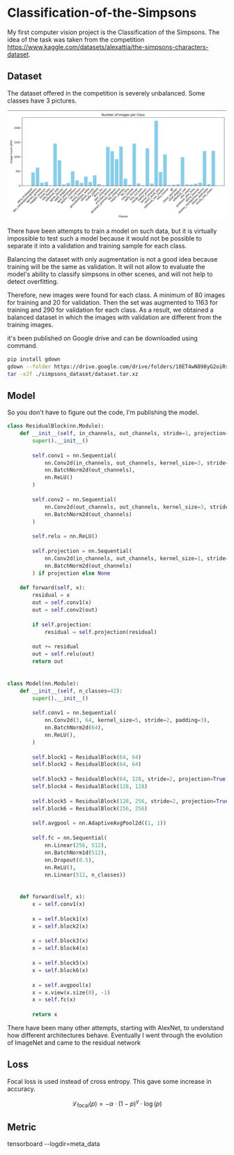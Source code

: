 # Classification-of-the-Simpsons

My first computer vision project is the Classification of the Simpsons. The idea of the task was taken from the competition https://www.kaggle.com/datasets/alexattia/the-simpsons-characters-dataset. 

## Dataset

The dataset offered in the competition is severely unbalanced. Some classes have 3 pictures. 

![screenshot](./img/balans.jpg)

There have been attempts to train a model on such data, but it is virtually impossible to test such a model because it would not be possible to separate it into a validation and training sample for each class.

Balancing the dataset with only augmentation is not a good idea because training will be the same as validation. It will not allow to evaluate the model's ability to classify simpsons in other scenes, and will not help to detect overfitting.

Therefore, new images were found for each class. A minimum of 80 images for training and 20 for validation. Then the set was augmented to 1163 for training and 290 for validation for each class. As a result, we obtained a balanced dataset in which the images with validation are different from the training images.

it's been published on Google drive and can be downloaded using command.

```bash 
pip install gdown
gdown --folder https://drive.google.com/drive/folders/10ET4wN898yG2oiRshYxTH95p-Dpoor1S?usp=sharing
tar -xJf ./simpsons_dataset/dataset.tar.xz
```

## Model

So you don't have to figure out the code, I'm publishing the model.

```python
class ResidualBlock(nn.Module):
    def __init__(self, in_channels, out_channels, stride=1, projection=False):
        super().__init__()

        self.conv1 = nn.Sequential(
            nn.Conv2d(in_channels, out_channels, kernel_size=3, stride=stride, padding=1),
            nn.BatchNorm2d(out_channels),
            nn.ReLU()
        )

        self.conv2 = nn.Sequential(
            nn.Conv2d(out_channels, out_channels, kernel_size=3, stride=1, padding=1),
            nn.BatchNorm2d(out_channels)
        )

        self.relu = nn.ReLU()

        self.projection = nn.Sequential(
            nn.Conv2d(in_channels, out_channels, kernel_size=1, stride=stride),
            nn.BatchNorm2d(out_channels)
        ) if projection else None

    def forward(self, x):
        residual = x
        out = self.conv1(x)
        out = self.conv2(out)

        if self.projection:
            residual = self.projection(residual)

        out += residual
        out = self.relu(out)
        return out


class Model(nn.Module):
    def __init__(self, n_classes=42):
        super().__init__()

        self.conv1 = nn.Sequential(
            nn.Conv2d(3, 64, kernel_size=5, stride=2, padding=3),
            nn.BatchNorm2d(64),
            nn.ReLU(),
        )

        self.block1 = ResidualBlock(64, 64)
        self.block2 = ResidualBlock(64, 64)
        
        self.block3 = ResidualBlock(64, 128, stride=2, projection=True)
        self.block4 = ResidualBlock(128, 128)
        
        self.block5 = ResidualBlock(128, 256, stride=2, projection=True)
        self.block6 = ResidualBlock(256, 256)
        
        self.avgpool = nn.AdaptiveAvgPool2d((1, 1))
        
        self.fc = nn.Sequential(
            nn.Linear(256, 512),
            nn.BatchNorm1d(512),
            nn.Dropout(0.5),
            nn.ReLU(),
            nn.Linear(512, n_classes))
        

    def forward(self, x):
        x = self.conv1(x)        
        
        x = self.block1(x)       
        x = self.block2(x)       
        
        x = self.block3(x)       
        x = self.block4(x)       
        
        x = self.block5(x)       
        x = self.block6(x)       

        x = self.avgpool(x)      
        x = x.view(x.size(0), -1)
        x = self.fc(x)           
        
        return x
```

There have been many other attempts, starting with AlexNet, to understand how different architectures behave. Eventually I went through the evolution of ImageNet and came to the residual network

## Loss
Focal loss is used instead of cross entropy. This gave some increase in accuracy.

$$ \mathcal{L}_{\text{focal}}(p) = -\alpha \cdot (1 - p)^{\gamma} \cdot \log(p) $$

## Metric

tensorboard --logdir=meta_data